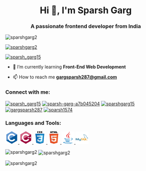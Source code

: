 <h1 align="center">Hi 👋, I'm Sparsh Garg</h1>
<h3 align="center">A passionate frontend developer from India</h3>

<p align="left"> <img src="https://komarev.com/ghpvc/?username=sparshgarg2&label=Profile%20views&color=0e75b6&style=flat" alt="sparshgarg2" /> </p>

<p align="left"> <a href="https://github.com/ryo-ma/github-profile-trophy"><img src="https://github-profile-trophy.vercel.app/?username=sparshgarg2" alt="sparshgarg2" /></a> </p>

<p align="left"> <a href="https://twitter.com/sparsh_garg15" target="blank"><img src="https://img.shields.io/twitter/follow/sparsh_garg15?logo=twitter&style=for-the-badge" alt="sparsh_garg15" /></a> </p>

- 🌱 I’m currently learning **Front-End Web Development**

- 📫 How to reach me **gargsparsh287@gmail.com**

<h3 align="left">Connect with me:</h3>
<p align="left">
<a href="https://twitter.com/sparsh_garg15" target="blank"><img align="center" src="https://raw.githubusercontent.com/rahuldkjain/github-profile-readme-generator/master/src/images/icons/Social/twitter.svg" alt="sparsh_garg15" height="30" width="40" /></a>
<a href="https://linkedin.com/in/sparsh-garg-a7b045204" target="blank"><img align="center" src="https://raw.githubusercontent.com/rahuldkjain/github-profile-readme-generator/master/src/images/icons/Social/linked-in-alt.svg" alt="sparsh-garg-a7b045204" height="30" width="40" /></a>
<a href="https://instagram.com/sparshgarg15" target="blank"><img align="center" src="https://raw.githubusercontent.com/rahuldkjain/github-profile-readme-generator/master/src/images/icons/Social/instagram.svg" alt="sparshgarg15" height="30" width="40" /></a>
<a href="https://www.hackerrank.com/gargsparsh287" target="blank"><img align="center" src="https://raw.githubusercontent.com/rahuldkjain/github-profile-readme-generator/master/src/images/icons/Social/hackerrank.svg" alt="gargsparsh287" height="30" width="40" /></a>
<a href="https://www.leetcode.com/sparsh1574" target="blank"><img align="center" src="https://raw.githubusercontent.com/rahuldkjain/github-profile-readme-generator/master/src/images/icons/Social/leet-code.svg" alt="sparsh1574" height="30" width="40" /></a>
</p>

<h3 align="left">Languages and Tools:</h3>
<p align="left"> <a href="https://www.cprogramming.com/" target="_blank" rel="noreferrer"> <img src="https://raw.githubusercontent.com/devicons/devicon/master/icons/c/c-original.svg" alt="c" width="40" height="40"/> </a> <a href="https://www.w3schools.com/cpp/" target="_blank" rel="noreferrer"> <img src="https://raw.githubusercontent.com/devicons/devicon/master/icons/cplusplus/cplusplus-original.svg" alt="cplusplus" width="40" height="40"/> </a> <a href="https://www.w3schools.com/css/" target="_blank" rel="noreferrer"> <img src="https://raw.githubusercontent.com/devicons/devicon/master/icons/css3/css3-original-wordmark.svg" alt="css3" width="40" height="40"/> </a> <a href="https://www.w3.org/html/" target="_blank" rel="noreferrer"> <img src="https://raw.githubusercontent.com/devicons/devicon/master/icons/html5/html5-original-wordmark.svg" alt="html5" width="40" height="40"/> </a> <a href="https://www.java.com" target="_blank" rel="noreferrer"> <img src="https://raw.githubusercontent.com/devicons/devicon/master/icons/java/java-original.svg" alt="java" width="40" height="40"/> </a> <a href="https://www.mysql.com/" target="_blank" rel="noreferrer"> <img src="https://raw.githubusercontent.com/devicons/devicon/master/icons/mysql/mysql-original-wordmark.svg" alt="mysql" width="40" height="40"/> </a> </p>

<p><img align="left" src="https://github-readme-stats.vercel.app/api/top-langs?username=sparshgarg2&show_icons=true&locale=en&layout=compact" alt="sparshgarg2" /></p>

<p>&nbsp;<img align="center" src="https://github-readme-stats.vercel.app/api?username=sparshgarg2&show_icons=true&locale=en" alt="sparshgarg2" /></p>

<p><img align="center" src="https://github-readme-streak-stats.herokuapp.com/?user=sparshgarg2&" alt="sparshgarg2" /></p>
